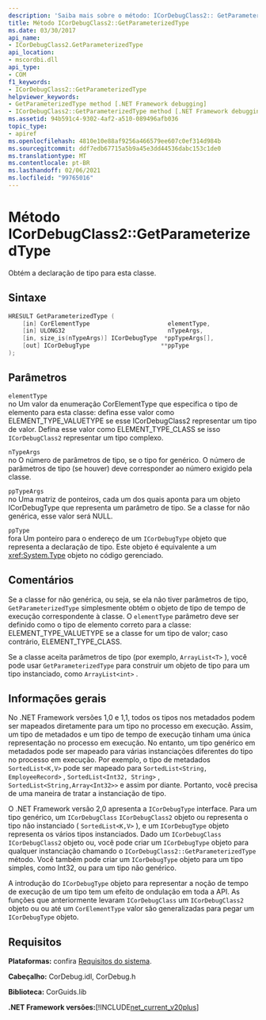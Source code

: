 ```yaml
---
description: 'Saiba mais sobre o método: ICorDebugClass2:: GetParameterizedType'
title: Método ICorDebugClass2::GetParameterizedType
ms.date: 03/30/2017
api_name:
- ICorDebugClass2.GetParameterizedType
api_location:
- mscordbi.dll
api_type:
- COM
f1_keywords:
- ICorDebugClass2::GetParameterizedType
helpviewer_keywords:
- GetParameterizedType method [.NET Framework debugging]
- ICorDebugClass2::GetParameterizedType method [.NET Framework debugging]
ms.assetid: 94b591c4-9302-4af2-a510-089496afb036
topic_type:
- apiref
ms.openlocfilehash: 4810e10e88af9256a466579ee607c0ef314d984b
ms.sourcegitcommit: ddf7edb67715a5b9a45e3dd44536dabc153c1de0
ms.translationtype: MT
ms.contentlocale: pt-BR
ms.lasthandoff: 02/06/2021
ms.locfileid: "99765016"
---
```

# <a name="icordebugclass2getparameterizedtype-method"></a>Método ICorDebugClass2::GetParameterizedType

Obtém a declaração de tipo para esta classe.  
  
## <a name="syntax"></a>Sintaxe  
  
```cpp  
HRESULT GetParameterizedType (  
    [in] CorElementType                      elementType,  
    [in] ULONG32                             nTypeArgs,  
    [in, size_is(nTypeArgs)] ICorDebugType  *ppTypeArgs[],  
    [out] ICorDebugType                    **ppType  
);  
```  
  
## <a name="parameters"></a>Parâmetros  

 `elementType`  
 no Um valor da enumeração CorElementType que especifica o tipo de elemento para esta classe: defina esse valor como ELEMENT_TYPE_VALUETYPE se esse ICorDebugClass2 representar um tipo de valor. Defina esse valor como ELEMENT_TYPE_CLASS se isso `ICorDebugClass2` representar um tipo complexo.  
  
 `nTypeArgs`  
 no O número de parâmetros de tipo, se o tipo for genérico. O número de parâmetros de tipo (se houver) deve corresponder ao número exigido pela classe.  
  
 `ppTypeArgs`  
 no Uma matriz de ponteiros, cada um dos quais aponta para um objeto ICorDebugType que representa um parâmetro de tipo. Se a classe for não genérica, esse valor será NULL.  
  
 `ppType`  
 fora Um ponteiro para o endereço de um `ICorDebugType` objeto que representa a declaração de tipo. Este objeto é equivalente a um <xref:System.Type> objeto no código gerenciado.  
  
## <a name="remarks"></a>Comentários  

 Se a classe for não genérica, ou seja, se ela não tiver parâmetros de tipo, `GetParameterizedType` simplesmente obtém o objeto de tipo de tempo de execução correspondente à classe. O `elementType` parâmetro deve ser definido como o tipo de elemento correto para a classe: ELEMENT_TYPE_VALUETYPE se a classe for um tipo de valor; caso contrário, ELEMENT_TYPE_CLASS.  
  
 Se a classe aceita parâmetros de tipo (por exemplo, `ArrayList<T>` ), você pode usar `GetParameterizedType` para construir um objeto de tipo para um tipo instanciado, como `ArrayList<int>` .  
  
## <a name="background-information"></a>Informações gerais  

 No .NET Framework versões 1,0 e 1,1, todos os tipos nos metadados podem ser mapeados diretamente para um tipo no processo em execução. Assim, um tipo de metadados e um tipo de tempo de execução tinham uma única representação no processo em execução. No entanto, um tipo genérico em metadados pode ser mapeado para várias instanciações diferentes do tipo no processo em execução. Por exemplo, o tipo de metadados `SortedList<K,V>` pode ser mapeado para `SortedList<String, EmployeeRecord>` , `SortedList<Int32, String>` , `SortedList<String,Array<Int32>>` e assim por diante. Portanto, você precisa de uma maneira de tratar a instanciação de tipo.  
  
 O .NET Framework versão 2,0 apresenta a `ICorDebugType` interface. Para um tipo genérico, um `ICorDebugClass` `ICorDebugClass2` objeto ou representa o tipo não instanciado ( `SortedList<K,V>` ), e um `ICorDebugType` objeto representa os vários tipos instanciados. Dado um `ICorDebugClass` `ICorDebugClass2` objeto ou, você pode criar um `ICorDebugType` objeto para qualquer instanciação chamando o `ICorDebugClass2::GetParameterizedType` método. Você também pode criar um `ICorDebugType` objeto para um tipo simples, como Int32, ou para um tipo não genérico.  
  
 A introdução do `ICorDebugType` objeto para representar a noção de tempo de execução de um tipo tem um efeito de ondulação em toda a API. As funções que anteriormente levaram `ICorDebugClass` um `ICorDebugClass2` objeto ou ou até um `CorElementType` valor são generalizadas para pegar um `ICorDebugType` objeto.  
  
## <a name="requirements"></a>Requisitos  

 **Plataformas:** confira [Requisitos do sistema](../../get-started/system-requirements.md).  
  
 **Cabeçalho:** CorDebug.idl, CorDebug.h  
  
 **Biblioteca:** CorGuids.lib  
  
 **.NET Framework versões:**[!INCLUDE[net_current_v20plus](../../../../includes/net-current-v20plus-md.md)]
